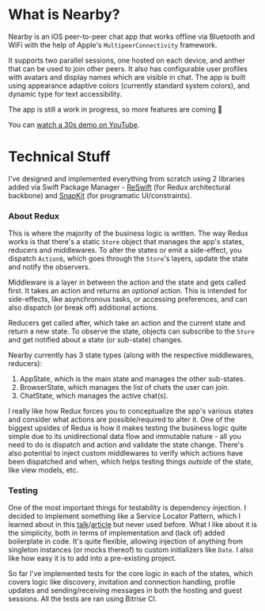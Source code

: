 # What is Nearby? 

Nearby is an iOS peer-to-peer chat app that works offline via Bluetooth and WiFi with the help of Apple's `MultipeerConnectivity` framework.

It supports two parallel sessions, one hosted on each device, and anther that can be used to join other peers. It also has configurable user profiles with avatars and display names which are visible in chat. The app is built using appearance adaptive colors (currently standard system colors), and dynamic type for text accessibility.

The app is still a work in progress, so more features are coming 🙂

You can [watch a 30s demo on YouTube](http://www.youtube.com/watch?v=nVeQ5MOtQE8).

# Technical Stuff

I've designed and implemented everything from scratch using 2 libraries added via Swift Package Manager - [ReSwift](https://github.com/ReSwift/ReSwift) (for Redux architectural backbone) and [SnapKit](https://github.com/SnapKit/SnapKit) (for programatic UI/constraints). 

### About Redux 
This is where the majority of the business logic is written. The way Redux works is that there's a static `Store` object that manages the app's states, reducers and middlewares. To alter the states or emit a side-effect, you dispatch `Action`s, which goes through the `Store`'s layers, update the state and notify the observers. 

Middleware is a layer in between the action and the state and gets called first. It takes an action and returns an _optional_ action. This is intended for side-effects, like asynchronous tasks, or accessing preferences, and can also dispatch (or break off) additional actions.

Reducers get called after, which take an action and the current state and return a new state. To observe the state, objects can subscribe to the `Store` and get notified about a state (or sub-state) changes.

Nearby currently has 3 state types (along with the respective middlewares, reducers):
1. AppState, which is the main state and manages the other sub-states.
2. BrowserState, which manages the list of chats the user can join.
3. ChatState, which manages the active chat(s).

I really like how Redux forces you to conceptualize the app's various states and consider what actions are possible/required to alter it. One of the biggest upsides of Redux is how it makes testing the business logic quite simple due to its unidirectional data flow and immutable nature - all you need to do is dispatch and action and validate the state change. There's also potential to inject custom middlewares to verify which actions have been dispatched and when, which helps testing things _outside_ of the state, like view models, etc.

### Testing
One of the most important things for testability is dependency injection. I decided to implement something like a Service Locator Pattern, which I learned about in this [talk](https://www.youtube.com/watch?v=dA9rGQRwHGs)/[article](https://noahgilmore.com/blog/swift-dependency-injection/) but never used before. What I like about it is the simplicity, both in terms of implementation and (lack of) added boilerplate in code. It's quite flexible, allowing injection of anything from singleton instances (or mocks thereof) to custom initializers like `Date`. I also like how easy it is to add into a pre-existing project. 

So far I've implemented tests for the core logic in each of the states, which covers logic like discovery, invitation and connection handling, profile updates and sending/receiving messages in both the hosting and guest sessions. All the tests are ran using Bitrise CI.
